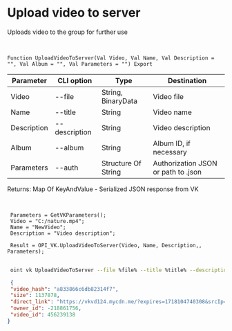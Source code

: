 ﻿---
sidebar_position: 10
---

# Upload video to server
 Uploads video to the group for further use


<br/>


`Function UploadVideoToServer(Val Video, Val Name, Val Description = "", Val Album = "", Val Parameters = "") Export`

 | Parameter | CLI option | Type | Destination |
 |-|-|-|-|
 | Video | --file | String, BinaryData | Video file |
 | Name | --title | String | Video name |
 | Description | --description | String | Video description |
 | Album | --album | String | Album ID, if necessary |
 | Parameters | --auth | Structure Of String | Authorization JSON or path to .json |

 
 Returns: Map Of KeyAndValue - Serialized JSON response from VK 

<br/>




```bsl title="Code example"
 Parameters = GetVKParameters();
 Video = "C:/nature.mp4";
 Name = "NewVideo";
 Description = "Video description";
 
 Result = OPI_VK.UploadVideoToServer(Video, Name, Description,, Parameters);
```
	


```sh title="CLI command example"
 
 oint vk UploadVideoToServer --file %file% --title %title% --description %description% --album %album% --auth %auth%

```

```json title="Result"
 {
 "video_hash": "a833866c6db82314f7",
 "size": 1137878,
 "direct_link": "https://vkvd124.mycdn.me/?expires=1718104740308&srcIp=20.172.5.93&pr=40&srcAg=UNKNOWN&ms=185.226.53.168&type=4&sig=bcm4dKyuOlo&ct=27&urls=45.136.20.202&clientType=14&appId=512000384397&zs=43&id=6569231256185",
 "owner_id": -218861756,
 "video_id": 456239138
}
```
